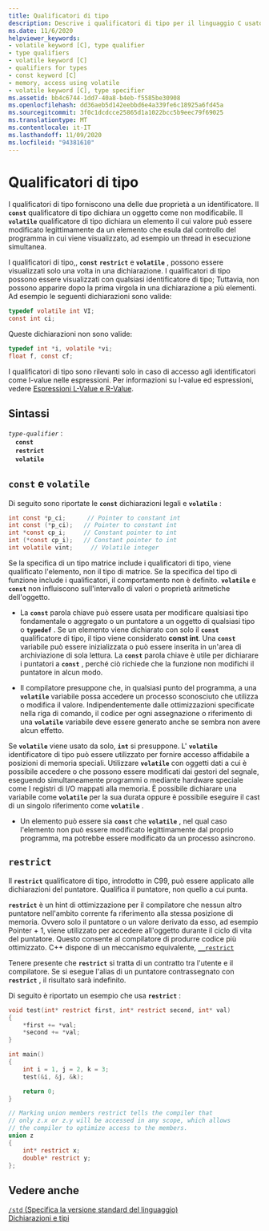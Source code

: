 ```yaml
---
title: Qualificatori di tipo
description: Descrive i qualificatori di tipo per il linguaggio C usato nel compilatore Microsoft Visual C
ms.date: 11/6/2020
helpviewer_keywords:
- volatile keyword [C], type qualifier
- type qualifiers
- volatile keyword [C]
- qualifiers for types
- const keyword [C]
- memory, access using volatile
- volatile keyword [C], type specifier
ms.assetid: bb4c6744-1dd7-40a8-b4eb-f5585be30908
ms.openlocfilehash: dd36aeb5d142eebbd6e4a339fe6c18925a6fd45a
ms.sourcegitcommit: 3f0c1dcdcce25865d1a1022bcc5b9eec79f69025
ms.translationtype: MT
ms.contentlocale: it-IT
ms.lasthandoff: 11/09/2020
ms.locfileid: "94381610"
---
```

# <a name="type-qualifiers"></a>Qualificatori di tipo

I qualificatori di tipo forniscono una delle due proprietà a un identificatore. Il **`const`** qualificatore di tipo dichiara un oggetto come non modificabile. Il **`volatile`** qualificatore di tipo dichiara un elemento il cui valore può essere modificato legittimamente da un elemento che esula dal controllo del programma in cui viene visualizzato, ad esempio un thread in esecuzione simultanea.

I qualificatori di tipo,, **`const`** **`restrict`** e **`volatile`** , possono essere visualizzati solo una volta in una dichiarazione. I qualificatori di tipo possono essere visualizzati con qualsiasi identificatore di tipo; Tuttavia, non possono apparire dopo la prima virgola in una dichiarazione a più elementi. Ad esempio le seguenti dichiarazioni sono valide:

```c
typedef volatile int VI;
const int ci;
```

Queste dichiarazioni non sono valide:

```c
typedef int *i, volatile *vi;
float f, const cf;
```

I qualificatori di tipo sono rilevanti solo in caso di accesso agli identificatori come l-value nelle espressioni. Per informazioni su l-value ed espressioni, vedere [Espressioni L-Value e R-Value](../c-language/l-value-and-r-value-expressions.md).

## <a name="syntax"></a>Sintassi

*`type-qualifier`* :\
&emsp;**`const`**\
&emsp;**`restrict`**\
&emsp;**`volatile`**

## <a name="const-and-volatile"></a>`const` e `volatile`

Di seguito sono riportate le **`const`** dichiarazioni legali e **`volatile`** :

```c
int const *p_ci;      // Pointer to constant int
int const (*p_ci);   // Pointer to constant int
int *const cp_i;     // Constant pointer to int
int (*const cp_i);   // Constant pointer to int
int volatile vint;     // Volatile integer
```

Se la specifica di un tipo matrice include i qualificatori di tipo, viene qualificato l'elemento, non il tipo di matrice. Se la specifica del tipo di funzione include i qualificatori, il comportamento non è definito. **`volatile`** e **`const`** non influiscono sull'intervallo di valori o proprietà aritmetiche dell'oggetto.

- La **`const`** parola chiave può essere usata per modificare qualsiasi tipo fondamentale o aggregato o un puntatore a un oggetto di qualsiasi tipo o **`typedef`** . Se un elemento viene dichiarato con solo il **`const`** qualificatore di tipo, il tipo viene considerato **const int**. Una **`const`** variabile può essere inizializzata o può essere inserita in un'area di archiviazione di sola lettura. La **`const`** parola chiave è utile per dichiarare i puntatori a **`const`** , perché ciò richiede che la funzione non modifichi il puntatore in alcun modo.

- Il compilatore presuppone che, in qualsiasi punto del programma, a una **`volatile`** variabile possa accedere un processo sconosciuto che utilizza o modifica il valore. Indipendentemente dalle ottimizzazioni specificate nella riga di comando, il codice per ogni assegnazione o riferimento di una **`volatile`** variabile deve essere generato anche se sembra non avere alcun effetto.

Se **`volatile`** viene usato da solo, **`int`** si presuppone. L' **`volatile`** identificatore di tipo può essere utilizzato per fornire accesso affidabile a posizioni di memoria speciali. Utilizzare **`volatile`** con oggetti dati a cui è possibile accedere o che possono essere modificati dai gestori del segnale, eseguendo simultaneamente programmi o mediante hardware speciale come I registri di I/O mappati alla memoria. È possibile dichiarare una variabile come **`volatile`** per la sua durata oppure è possibile eseguire il cast di un singolo riferimento come **`volatile`** .

- Un elemento può essere sia **`const`** che **`volatile`** , nel qual caso l'elemento non può essere modificato legittimamente dal proprio programma, ma potrebbe essere modificato da un processo asincrono.
 
## `restrict`

Il **`restrict`** qualificatore di tipo, introdotto in C99, può essere applicato alle dichiarazioni del puntatore. Qualifica il puntatore, non quello a cui punta.

**`restrict`** è un hint di ottimizzazione per il compilatore che nessun altro puntatore nell'ambito corrente fa riferimento alla stessa posizione di memoria. Ovvero solo il puntatore o un valore derivato da esso, ad esempio Pointer + 1, viene utilizzato per accedere all'oggetto durante il ciclo di vita del puntatore. Questo consente al compilatore di produrre codice più ottimizzato. C++ dispone di un meccanismo equivalente, [`__restrict`](../cpp/extension-restrict.md)

Tenere presente che **`restrict`** si tratta di un contratto tra l'utente e il compilatore. Se si esegue l'alias di un puntatore contrassegnato con **`restrict`** , il risultato sarà indefinito.

Di seguito è riportato un esempio che usa **`restrict`** :

```c
void test(int* restrict first, int* restrict second, int* val)
{
    *first += *val;
    *second += *val;
}

int main()
{
    int i = 1, j = 2, k = 3;
    test(&i, &j, &k);

    return 0;
}

// Marking union members restrict tells the compiler that
// only z.x or z.y will be accessed in any scope, which allows
// the compiler to optimize access to the members.
union z 
{
    int* restrict x;
    double* restrict y;
};
```

## <a name="see-also"></a>Vedere anche

[`/std` (Specifica la versione standard del linguaggio)](../build/reference/std-specify-language-standard-version.md)\
[Dichiarazioni e tipi](../c-language/declarations-and-types.md)
